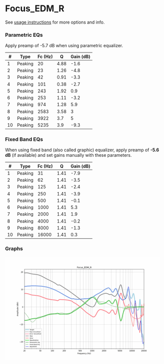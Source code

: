 # Focus_EDM_R
See [usage instructions](https://github.com/jaakkopasanen/AutoEq#usage) for more options and info.

### Parametric EQs
Apply preamp of -5.7 dB when using parametric equalizer.

|   # | Type    |   Fc (Hz) |    Q |   Gain (dB) |
|-----|---------|-----------|------|-------------|
|   1 | Peaking |        20 | 4.88 |        -1.6 |
|   2 | Peaking |        23 | 1.26 |        -4.8 |
|   3 | Peaking |        42 | 0.91 |        -3.3 |
|   4 | Peaking |       101 | 0.38 |        -2.7 |
|   5 | Peaking |       243 | 1.92 |         0.9 |
|   6 | Peaking |       253 | 1.11 |        -3.2 |
|   7 | Peaking |       974 | 1.28 |         5.9 |
|   8 | Peaking |      2583 | 3.58 |         3   |
|   9 | Peaking |      3922 | 3.7  |         5   |
|  10 | Peaking |      5235 | 3.9  |        -9.3 |

### Fixed Band EQs
When using fixed band (also called graphic) equalizer, apply preamp of **-5.6 dB** (if available) and set gains manually with these parameters.

|   # | Type    |   Fc (Hz) |    Q |   Gain (dB) |
|-----|---------|-----------|------|-------------|
|   1 | Peaking |        31 | 1.41 |        -7.9 |
|   2 | Peaking |        62 | 1.41 |        -3.5 |
|   3 | Peaking |       125 | 1.41 |        -2.4 |
|   4 | Peaking |       250 | 1.41 |        -3.9 |
|   5 | Peaking |       500 | 1.41 |        -0.1 |
|   6 | Peaking |      1000 | 1.41 |         5.3 |
|   7 | Peaking |      2000 | 1.41 |         1.9 |
|   8 | Peaking |      4000 | 1.41 |        -0.2 |
|   9 | Peaking |      8000 | 1.41 |        -1.3 |
|  10 | Peaking |     16000 | 1.41 |         0.3 |

### Graphs
![](./Focus_EDM_R.png)
